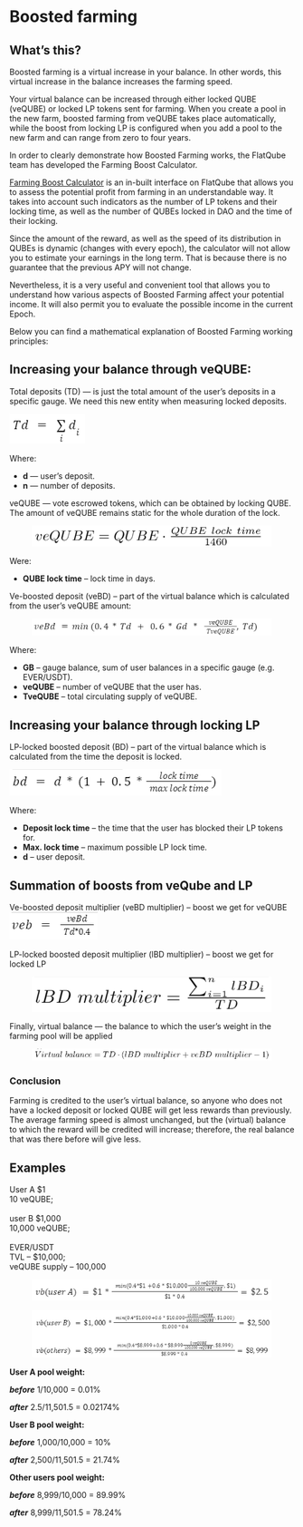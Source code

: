 # Boosted farming

## What’s this?

Boosted farming is a virtual increase in your balance. In other words, this virtual increase in the balance increases the farming speed.

Your virtual balance can be increased through either locked QUBE (veQUBE) or locked LP tokens sent for farming. When you create a pool in the new farm, boosted farming from veQUBE takes place automatically, while the boost from locking LP is configured when you add a pool to the new farm and can range from zero to four years.

In order to clearly demonstrate how Boosted Farming works, the FlatQube team has developed the Farming Boost Calculator.

[Farming Boost Calculator](https://app.flatqube.io/gauges/calc) is an in-built interface on FlatQube that allows you to assess the potential profit from farming in an understandable way. It takes into account such indicators as the number of LP tokens and their locking time, as well as the number of QUBEs locked in DAO and the time of their locking.

Since the amount of the reward, as well as the speed of its distribution in QUBEs is dynamic (changes with every epoch), the calculator will not allow you to estimate your earnings in the long term. That is because there is no guarantee that the previous APY will not change.

Nevertheless, it is a very useful and convenient tool that allows you to understand how various aspects of Boosted Farming affect your potential income. It will also permit you to evaluate the possible income in the current Epoch.

Below you can find a mathematical explanation of Boosted Farming working principles:

## Increasing your balance through veQUBE:

Total deposits (TD) — is just the total amount of the user’s deposits in a specific gauge. We need this new entity when measuring locked deposits.

![](<../../../.gitbook/assets/image (12) (1).png>)

Where:

* **d** — user’s deposit.
* **n** — number of deposits.

veQUBE — vote escrowed tokens, which can be obtained by locking QUBE.\
The amount of veQUBE remains static for the whole duration of the lock.

<figure><img src="../../../.gitbook/assets/image (4) (1).png" alt=""><figcaption></figcaption></figure>

Were:

* **QUBE lock time** – lock time in days.

Ve-boosted deposit (veBD) – part of the virtual balance which is calculated from the user’s veQUBE amount:

<figure><img src="../../../.gitbook/assets/image (22) (1).png" alt=""><figcaption></figcaption></figure>

Where:

* **GB** – gauge balance, sum of user balances in a specific gauge (e.g. EVER/USDT).
* **veQUBE** – number of veQUBE that the user has.
* **TveQUBE** – total circulating supply of veQUBE.

## Increasing your balance through locking LP

LP-locked boosted deposit (BD) – part of the virtual balance which is calculated from the time the deposit is locked.

![](<../../../.gitbook/assets/image (27).png>)

Where:

* **Deposit lock time** – the time that the user has blocked their LP tokens for.
* **Max. lock time** – maximum possible LP lock time.
* **d** – user deposit.

## Summation of boosts from veQube and LP

Ve-boosted deposit multiplier (veBD multiplier) – boost we get for veQUBE\
![](<../../../.gitbook/assets/image (29).png>)

LP-locked boosted deposit multiplier (lBD multiplier) – boost we get for locked LP

<figure><img src="../../../.gitbook/assets/image (10).png" alt=""><figcaption></figcaption></figure>

Finally, virtual balance — the balance to which the user’s weight in the farming pool will be applied

<figure><img src="../../../.gitbook/assets/image (24).png" alt=""><figcaption></figcaption></figure>

### **Conclusion**

Farming is credited to the user’s virtual balance, so anyone who does not have a locked deposit or locked QUBE will get less rewards than previously. The average farming speed is almost unchanged, but the (virtual) balance to which the reward will be credited will increase; therefore, the real balance that was there before will give less.

## Examples

User A $1 \
10 veQUBE;\
\
user B $1,000 \
10,000 veQUBE;\
\
EVER/USDT \
TVL – $10,000; \
veQUBE supply – 100,000

<figure><img src="../../../.gitbook/assets/image (15).png" alt=""><figcaption></figcaption></figure>

<figure><img src="../../../.gitbook/assets/image (28).png" alt=""><figcaption></figcaption></figure>

**User A pool weight:**

_**before**_ 1/10,000 = 0.01%

_**after**_ 2.5/11,501.5 = 0.02174%

**User B pool weight:**

_**before**_ 1,000/10,000 = 10%

_**after**_ 2,500/11,501.5 = 21.74%

**Other users pool weight:**

_**before**_ 8,999/10,000 = 89.99%

_**after**_ 8,999/11,501.5 = 78.24%
